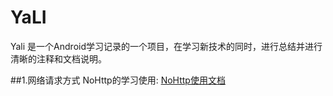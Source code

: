 # YaLI
Yali 是一个Android学习记录的一个项目，在学习新技术的同时，进行总结并进行清晰的注释和文档说明。

##1.网络请求方式
NoHttp的学习使用:
[NoHttp使用文档](http://doc.nohttp.net/222341)
